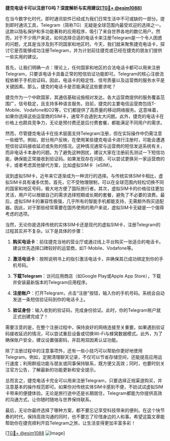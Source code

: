 **捷克电话卡可以注册TG吗？深度解析与实用建议[[TG💪+ @esim1088](https://t.me/s/esim1088)]**

在当今数字化时代，即时通讯软件已经成为我们日常生活中不可或缺的一部分。提到即时通讯工具，Telegram（简称TG）无疑是全球范围内最受欢迎的选择之一。这款以隐私保护和多功能著称的应用程序，吸引了来自世界各地的数亿用户。然而，对于不少用户来说，如何选择合适的电话卡来注册Telegram是一个令人困惑的问题，尤其是当涉及到不同国家和地区时。今天，我们就来聚焦捷克电话卡，探讨它是否能够成功注册Telegram，并为计划前往捷克或已经在捷克的朋友们提供一些实用的建议。

首先，让我们明确一点：理论上，任何国家和地区的合法电话卡都可以用来注册Telegram，只要该电话卡具备正常的短信验证功能即可。Telegram的核心注册流程依赖于手机验证码，因此，电话卡的稳定性、信号质量以及运营商的服务水平是关键因素。那么，捷克的电话卡是否能满足这些要求呢？

捷克作为一个中欧国家，其通信基础设施相对发达，各大运营商提供的服务覆盖范围广，信号稳定，且支持多种语言服务。目前，捷克的主要电信运营商包括T-Mobile、Vodafone和O2等，它们都提供了高质量的移动网络服务。这意味着，如果你选择这些运营商的SIM卡，通常不会遇到太大问题。此外，捷克的电话卡在价格上也颇具竞争力，无论是预付费还是后付费套餐，都能满足不同用户的需求。

然而，尽管捷克电话卡在技术层面支持Telegram注册，但在实际操作中仍需注意一些细节。例如，部分用户反映，在使用某些捷克电话卡进行注册时，可能会遭遇短信验证码接收延迟或失败的情况。这种情况通常与运营商的短信发送系统有关，而非电话卡本身的问题。为了避免这种困扰，建议大家在注册前先测试一下短信功能，确保能正常接收到验证码。如果发现存在问题，可以尝试更换另一家运营商的卡，或者考虑其他替代方案，比如虚拟SIM卡（eSIM）。

说到虚拟SIM卡，近年来它逐渐成为一种流行的选择。与传统实体SIM卡相比，虚拟SIM卡具有诸多优势。首先，它不受物理限制，可以在全球范围内轻松切换不同的国家和地区号码，极大地方便了国际旅行者。其次，虚拟SIM卡的价格往往更加灵活，用户可以根据自己的需求选择短期或长期的套餐，避免了不必要的浪费。最后，虚拟SIM卡的兼容性极强，几乎所有的智能手机都能支持，无需额外购买适配器。因此，对于那些经常需要在国外使用的用户来说，虚拟SIM卡无疑是一个值得考虑的选项。

当然，无论你是选择传统的实体SIM卡还是现代的虚拟SIM卡，注册Telegram的过程其实并不复杂。以下是具体的步骤：

1. **购买电话卡**：前往捷克当地的营业厅或通过线上平台购买一张适合的电话卡。建议优先选择口碑较好的运营商，如T-Mobile、Vodafone等。
   
2. **激活电话卡**：按照说明书上的指引激活电话卡，并确保其已成功绑定到你的手机号码。

3. **下载Telegram**：访问应用商店（如Google Play或Apple App Store），下载并安装最新版本的Telegram应用程序。

4. **注册账户**：打开Telegram，点击“注册”按钮，输入你的手机号码。系统会自动发送一条短信验证码到你的电话卡上。

5. **验证身份**：输入收到的验证码，完成身份验证。此时，你的Telegram账户就正式创建完成了！

需要注意的是，在整个注册过程中，保持良好的网络连接至关重要。如果遇到验证码接收延迟的情况，可以尝试重启设备或切换Wi-Fi与蜂窝数据模式。此外，为了确保账户安全，建议设置强密码，并启用双因素认证功能。

除了注册过程中的注意事项外，还有一些小技巧可以帮助你更好地使用Telegram。例如，定期清理聊天记录，不仅可以节省存储空间，还能提高应用运行速度；利用群组功能与朋友或同事保持联系，既方便又高效；同时，也要时刻关注官方公告，了解最新的功能更新和安全提示。

总而言之，捷克电话卡完全可以用来注册Telegram，只要选择正规渠道购买，并注意基本的操作规范即可。如果你对传统实体SIM卡感到不便，不妨试试虚拟SIM卡带来的便捷体验。无论是旅行途中还是长期居住，Telegram都能为你提供高效的沟通方式，让你随时随地与世界保持联系。

最后，无论你最终选择了哪种方案，都不要忘记享受科技带来的便利。在这个快节奏的时代，保持高效沟通的同时，也不要忘了珍惜身边的人和事。希望这篇文章能帮助你在捷克顺利开启Telegram之旅，让生活变得更加丰富多彩！

[[TG💪+ @esim1088](https://t.me/s/esim1088) ![Image](https://i.postimg.cc/4NQfJmqS/Snipaste-2025-05-13-00-14-12.png)]